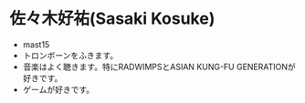 # 佐々木好祐(Sasaki Kosuke)

- mast15
- トロンボーンをふきます。
- 音楽はよく聴きます。特にRADWIMPSとASIAN KUNG-FU GENERATIONが好きです。
- ゲームが好きです。